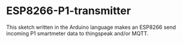 # ESP8266-P1-transmitter
This sketch written in the Arduino language makes an ESP8266 send incoming P1 smartmeter data to thingspeak and/or MQTT.
